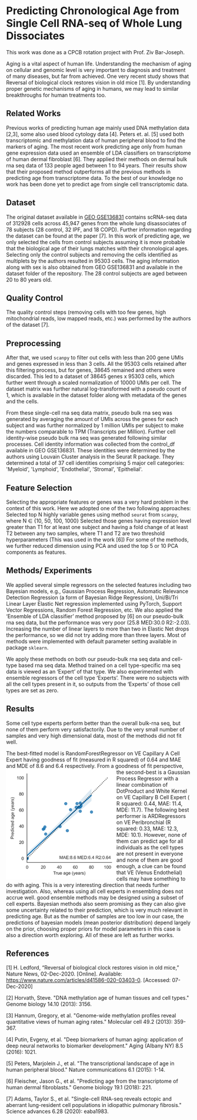 # Predicting Chronological Age from Single Cell RNA-seq of Whole Lung Dissociates

This work was done as a CPCB rotation project with Prof. Ziv Bar-Joseph.  

Aging is a vital aspect of human life. Understanding the mechanism of aging on cellular and genomic level is very important to diagnosis and treatment of many diseases, but far from achieved. One very recent study shows that Reversal of biological clock restores vision in old mice [1]. By understanding proper genetic mechanisms of aging in humans, we may lead to similar breakthroughs for human treatments too. 

## Related Works 

Previous works of predicting human age mainly used DNA methylation data [2,3], some also used blood cytology data [4]. Peters et. al. [5] used both transcriptomic and methylation data of human peripheral blood to find the markers of aging. The most recent work predicting age only from human gene expression data used an ensemble of LDA classifiers on transcriptome of human dermal fibroblast [6]. They applied their methods on  dermal bulk rna seq data of 133 people aged between 1 to 94 years. Their results show that their proposed method outperforms all the previous methods in predicting age from transcriptome data. To the best of our knowledge no work has been done yet to predict age from single cell transcriptomic data. 
  
## Dataset

The original dataset available in [GEO GSE136831](https://www.ncbi.nlm.nih.gov/geo/query/acc.cgi?acc=GSE136831) contains scRNA-seq data of 312928 cells across 45,947 genes from the whole lung disassociates of 78 subjects (28 control, 32 IPF, and 18 COPD). Further information regarding the dataset can be found at the paper [7].  In this work of predicting age, we only selected the cells from control subjects assuming it is more probable that the biological age of their lungs matches with their chronological ages. Selecting only the control subjects and removing the cells identified as multiplets by the authors resulted in 95303 cells. The aging information along with sex is also obtained from GEO GSE136831 and available in the dataset folder of the repository. The 28 control subjects are aged between 20 to 80 years old.

## Quality Control

The quality control steps (removing cells with too few genes, high mitochondrial reads, low mapped reads, etc.) was performed by the authors of the dataset [7].

## Preprocessing

After that, we used `scanpy` to filter out cells with less than 200 gene UMIs and genes expressed in less than 3 cells. All the 95303 cells retained after this filtering process, but for genes, 38645 remained and others were discarded. This led to a dataset of 38645 genes x 95303 cells, which further went through a scaled normalization of 10000 UMIs per cell. The dataset matrix was further natural log-transformed with a pseudo count of 1, which is available in the dataset folder along with metadata of the genes and the cells.  

From these single-cell rna seq data matrix, pseudo bulk rna seq was generated by averaging the amount of UMIs across the genes for each subject and was further normalized by 1 million UMIs per subject to make the numbers comparable to TPM (Transcripts per Million). Further cell identity-wise pseudo bulk rna seq was generated following similar processes. Cell identity information was collected from the control_df available in GEO GSE136831. These identities were determined by the authors using Louvain Cluster analysis in the Seurat R package. They determined a total of 37 cell identities comprising 5 major cell categories: 'Myeloid', 'Lymphoid', 'Endothelial', 'Stromal', 'Epithelial'.

 
## Feature Selection 

Selecting the appropriate features or genes was a very hard problem in the context of this work. Here we adopted one of the two following approaches: 
Selected top N highly variable genes using method `seurat` from `scanpy`, where N $\in$ {10, 50, 100, 1000}
Selected those genes having expression level greater than T1 for at least one subject and having a fold change of at least T2 between any two samples, where T1 and T2 are two threshold hyperparameters (This was used in the work [6]) 
For some of the methods, we further reduced dimension using PCA and used the top 5 or 10 PCA components as features. 

## Methods/ Experiments

We applied several simple regressors on the selected features including two Bayesian models, e.g., Gaussian Process Regression, Automatic Relevance Detection Regression (a form of Bayesian Ridge Regression), Uni/Bi/Tri Linear Layer Elastic Net regression implemented using PyTorch, Support Vector Regressions, Random Forest Regression, etc. We also applied the ‘Ensemble of LDA classifier’ method proposed by [6] on our pseudo-bulk rna seq data, but the performance was very poor (25.8 MED:30.0 R2:-2.03). Increasing the number of linear layers to more than two in Elastic Net drops the performance, so we did not try adding more than three layers. Most of methods were implemented with default parameter setting available in package `sklearn`.

We apply these methods on both our pseudo-bulk rna seq data and cell-type based rna seq data. Method trained on a cell type-specific rna seq data is viewed as an ‘Expert’ of that type. We also experimented with ensemble regressors of the cell type ‘Experts’. There were no subjects with all the cell types present in it, so outputs from the ‘Experts’ of those cell types are set as zero. 

## Results

Some cell type experts perform better than the overall bulk-rna seq, but none of them perform very satisfactorily. Due to the very small number of samples and very high dimensional data, most of the methods did not fit well. 

The best-fitted model is RandomForestRegressor on VE Capillary A Cell Expert having goodness of fit (measured in R squared) of 0.64 and MAE and MDE of 8.6 and 6.4 respectively. <img style="float: left" src="/best_results/fig_plot_predictions_VE_Capillary_ARandomForestRegressor.png" title="Best Predictor" height="300" width="300"> 
From a goodness of fit perspective, the second-best is a Gaussian Process Regressor with a linear combination of DotProduct and White Kernel on VE Capillary B Cell Expert ( R squared: 0.44, MAE: 11.4, MDE: 11.7). The following best performer is ARDRegressors on VE Peribronchial (R squared: 0.33, MAE: 12.3, MDE: 10.1). However, none of them can predict age for all individuals as the cell types are not present in everyone and none of them are good enough, a clue can be found that VE (Venus Endothelial) cells may have something to do with aging. This is a very interesting direction that needs further investigation. Also, whereas using all cell experts in ensembling does not accrue well. good ensemble methods may be designed using a subset of cell experts. Bayesian methods also seem promising as they can also give some uncertainty related to their prediction, which is very much relevant in predicting age. But as the number of samples are too low in our case, the predictions of bayesian models (mean posterior distribution) depend largely on the prior, choosing proper priors for model parameters in this case is also a direction worth exploring. All of these are left as further works.

## References 

[1] H. Ledford, “Reversal of biological clock restores vision in old mice,” Nature News, 02-Dec-2020. [Online]. Available: https://www.nature.com/articles/d41586-020-03403-0. [Accessed: 07-Dec-2020] 

[2] Horvath, Steve. "DNA methylation age of human tissues and cell types." Genome biology 14.10 (2013): 3156.

[3] Hannum, Gregory, et al. "Genome-wide methylation profiles reveal quantitative views of human aging rates." Molecular cell 49.2 (2013): 359-367.

[4] Putin, Evgeny, et al. "Deep biomarkers of human aging: application of deep neural networks to biomarker development." Aging (Albany NY) 8.5 (2016): 1021.

[5] Peters, Marjolein J., et al. "The transcriptional landscape of age in human peripheral blood." Nature communications 6.1 (2015): 1-14.

[6] Fleischer, Jason G., et al. "Predicting age from the transcriptome of human dermal fibroblasts." Genome biology 19.1 (2018): 221.

[7] Adams, Taylor S., et al. "Single-cell RNA-seq reveals ectopic and aberrant lung-resident cell populations in idiopathic pulmonary fibrosis." Science advances 6.28 (2020): eaba1983.



